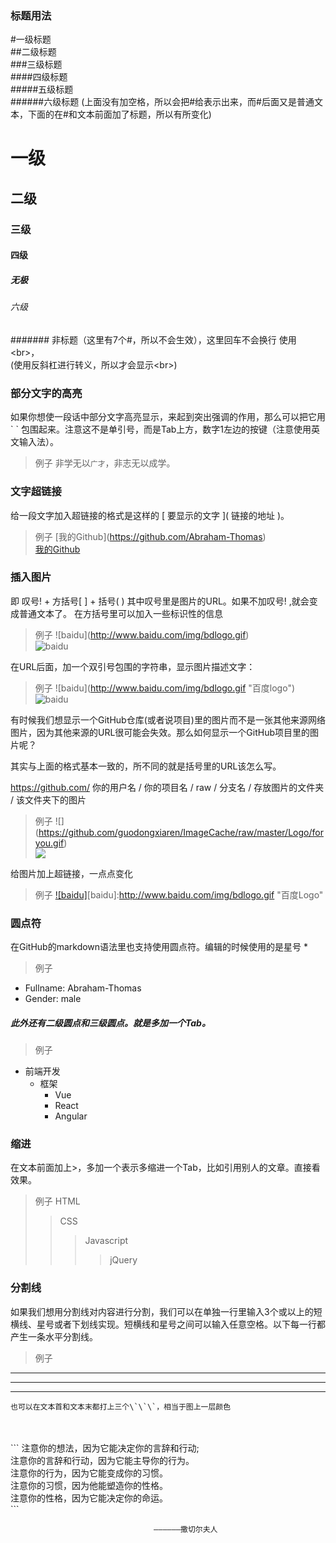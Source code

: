 ### 标题用法
#一级标题  
##二级标题  
###三级标题  
####四级标题  
#####五级标题  
######六级标题
(上面没有加空格，所以会把#给表示出来，而#后面又是普通文本，下面的在#和文本前面加了标题，所以有所变化)

# 一级
## 二级
### 三级
#### 四级
##### 无极
###### 六级
####### 非标题（这里有7个#，所以不会生效），这里回车不会换行
使用\<br>，<br>(使用反斜杠进行转义，所以才会显示\<br>)


### 部分文字的高亮
如果你想使一段话中部分文字高亮显示，来起到突出强调的作用，那么可以把它用 \`  \` 包围起来。注意这不是单引号，而是Tab上方，数字1左边的按键（注意使用英文输入法）。
> 例子
  非学无以`广才`，非志无以成学。


### 文字超链接
  给一段文字加入超链接的格式是这样的 \[ 要显示的文字 \]\( 链接的地址 \)。
> 例子
  \[我的Github\]\(https://github.com/Abraham-Thomas)<br>
  [我的Github](https://github.com/Abraham-Thomas)


### 插入图片
  即 叹号! + 方括号[ ] + 括号( ) 其中叹号里是图片的URL。如果不加叹号! ,就会变成普通文本了。
  在方括号里可以加入一些标识性的信息
> 例子
  \!\[baidu\]\(http://www.baidu.com/img/bdlogo.gif)<br>
  ![baidu](http://www.baidu.com/img/bdlogo.gif)  

  在URL后面，加一个双引号包围的字符串，显示图片描述文字：
> 例子
  \!\[baidu\]\(http://www.baidu.com/img/bdlogo.gif "百度logo")<br>
  ![baidu](http://www.baidu.com/img/bdlogo.gif "百度logo")  

  有时候我们想显示一个GitHub仓库(或者说项目)里的图片而不是一张其他来源网络图片，因为其他来源的URL很可能会失效。那么如何显示一个GitHub项目里的图片呢？

  其实与上面的格式基本一致的，所不同的就是括号里的URL该怎么写。

  https://github.com/ 你的用户名 / 你的项目名 / raw / 分支名 / 存放图片的文件夹 / 该文件夹下的图片
> 例子
  \![]\(https://github.com/guodongxiaren/ImageCache/raw/master/Logo/foryou.gif)<br>
  ![](https://github.com/guodongxiaren/ImageCache/raw/master/Logo/foryou.gif)

  给图片加上超链接，一点点变化
> 例子
  [![baidu]](http://baidu.com)[baidu]:http://www.baidu.com/img/bdlogo.gif "百度Logo"  


### 圆点符
  在GitHub的markdown语法里也支持使用圆点符。编辑的时候使用的是星号 *
> 例子
  * Fullname: Abraham-Thomas
  * Gender: male


##### 此外还有二级圆点和三级圆点。就是多加一个Tab。
> 例子
  * 前端开发
  	* 框架
  		* Vue
  		* React
  		* Angular


### 缩进
  在文本前面加上\>，多加一个表示多缩进一个Tab，比如引用别人的文章。直接看效果。
> 例子
> HTML
>> CSS
>>> Javascript
>>>> jQuery


### 分割线
  如果我们想用分割线对内容进行分割，我们可以在单独一行里输入3个或以上的短横线、星号或者下划线实现。短横线和星号之间可以输入任意空格。以下每一行都产生一条水平分割线。
> 例子
  ---
  ***
  ___

	也可以在文本首和文本末都打上三个\`\`\`，相当于图上一层颜色
<br>
<br>
```
  注意你的想法，因为它能决定你的言辞和行动;<br>
  注意你的言辞和行动，因为它能主导你的行为。<br>
  注意你的行为，因为它能变成你的习惯。<br>
  注意你的习惯，因为他能塑造你的性格。<br>
  注意你的性格，因为它能决定你的命运。<br>
```

  									——————撒切尔夫人